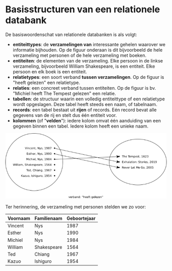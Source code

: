 # Basisstructuren van een relationele databank

De basiswoordenschat van relationele databanken is als volgt:

* **entiteittypes**: de **verzamelingen van** interessante gehelen waarover we informatie bijhouden. Op de figuur onderaan is dit bijvoorbeeld de hele verzameling met personen of de hele verzameling met boeken.
* **entiteiten**: de elementen van de verzameling. Elke persoon in de linkse verzameling, bijvoorbeeld William Shakespeare, is een entiteit. Elke persoon en elk boek is een entiteit.
* **relatietypes**: een soort verband **tussen verzamelingen**. Op de figuur is "heeft gelezen" een relatietype.
* **relaties**: een concreet verband tussen entiteiten. Op de figuur is bv. "Michiel heeft The Tempest gelezen" een relatie.
* **tabellen**: de structuur waarin een volledig entiteittype of een relatietype wordt opgeslagen. Deze tabel heeft steeds een naam, of tabelnaam.
* **records**: een tabel bestaat uit **rijen** of records. Eén record bevat alle gegevens van de rij en stelt dus één entiteit voor.
* **kolommen** (of "**velden**"): iedere kolom omvat één aanduiding van een gegeven binnen een tabel. Iedere kolom heeft een unieke naam.

![](../../.gitbook/assets/heeft-gelezen.png)

Ter herinnering, de verzameling met personen stelden we zo voor:

| Voornaam | Familienaam | Geboortejaar |
| -------- | ----------- | ------------ |
| Vincent  | Nys         | 1987         |
| Esther   | Nys         | 1990         |
| Michiel  | Nys         | 1984         |
| William  | Shakespeare | 1564         |
| Ted      | Chiang      | 1967         |
| Kazuo    | Ishiguro    | 1954         |
